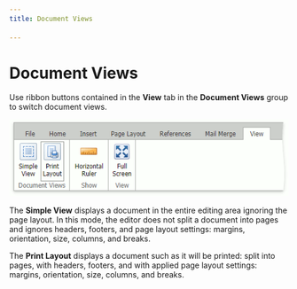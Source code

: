 ```yaml
---
title: Document Views

---
```

# Document Views
Use ribbon buttons contained in the **View** tab in the **Document Views** group to switch document views.

![EUD_ASPxRichEdit_ViewTab](../../../images/img117731.png)

The **Simple View** displays a document in the entire editing area ignoring the page layout. In this mode, the editor does not split a document into pages and ignores headers, footers, and page layout settings: margins, orientation, size, columns, and breaks.

The **Print Layout** displays a document such as it will be printed: split into pages, with headers, footers, and with applied page layout settings: margins, orientation, size, columns, and breaks.
